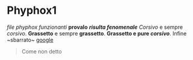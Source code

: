 # Phyphox1
*file phyphox funzionanti*
**provalo** ***risulta fenomenale***
*Corsivo* e sempre _corsivo_.
**Grassetto** e sempre __grassetto__.
**Grassetto e pure _corsivo_**.
Infine ~sbarrato~
[google](https://www.google.it/)
> Come non detto
